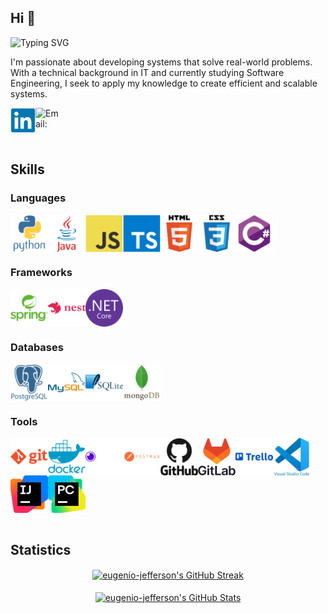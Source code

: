 ## Hi 👋

![Typing SVG](https://readme-typing-svg.demolab.com?letterSpacing=0.15rem&duration=4000&pause=2000&color=10B4F7&vCenter=true&width=435&height=40&lines=My+name+is+Eug%C3%AAnio+Jefferson;I'm+a+Software+Engineer)

I'm passionate about developing systems that solve real-world problems. With a technical background in IT and currently studying Software Engineering, I seek to apply my knowledge to create efficient and scalable systems.

<a href="https://www.linkedin.com/in/eugenio-jefferson/?locale=en_US">
<img alt="Linkedin: eugenio-jefferson" align="left" height="40" width="40" src="https://raw.githubusercontent.com/devicons/devicon/master/icons/linkedin/linkedin-original.svg">
</a>

<a href="mailto:eugeniojefferson@proton.me">
<img alt="Email: eugeniojefferson@proton.me" align="left" height="40" width="40" src="https://github.com/user-attachments/assets/d53c9867-3fa5-4783-a870-5e4978f53c0a">
</a>

<br clear="both">

<br>

## Skills

### Languages

<img alt="Python" align="left" height="60" width="60" src="https://raw.githubusercontent.com/devicons/devicon/master/icons/python/python-original-wordmark.svg">

<img alt="Java" align="left" height="60" width="60" src="https://raw.githubusercontent.com/devicons/devicon/master/icons/java/java-original-wordmark.svg">

<img alt="JavaScript" align="left" height="60" width="60" src="https://raw.githubusercontent.com/devicons/devicon/master/icons/javascript/javascript-original.svg">

<img alt="TypeScript" align="left" height="60" width="60" src="https://raw.githubusercontent.com/devicons/devicon/master/icons/typescript/typescript-original.svg">

<img alt="HTML 5" align="left" height="60" width="60" src="https://raw.githubusercontent.com/devicons/devicon/master/icons/html5/html5-original-wordmark.svg">

<a src="https://placehold.co/100x30/f03c15/f03c15.png">
</a>

<img alt="CSS 3" align="left" height="60" width="60" src="https://raw.githubusercontent.com/devicons/devicon/master/icons/css3/css3-original-wordmark.svg">

<img alt="C#" align="left" height="60" width="60" src="https://raw.githubusercontent.com/devicons/devicon/master/icons/csharp/csharp-original.svg">

<br clear="both">

### Frameworks

<img alt="Spring" align="left" height="60" width="60" src="https://raw.githubusercontent.com/devicons/devicon/master/icons/spring/spring-original-wordmark.svg">

<img alt="NestJS" align="left" height="60" width="60" src="https://raw.githubusercontent.com/devicons/devicon/master/icons/nestjs/nestjs-original-wordmark.svg">

<img alt="NestJS" align="left" height="60" width="60" src="https://raw.githubusercontent.com/devicons/devicon/master/icons/dotnetcore/dotnetcore-original.svg">

<br clear="both">


### Databases

<img alt="PostgreSQL" align="left" height="60" width="60" src="https://raw.githubusercontent.com/devicons/devicon/master/icons/postgresql/postgresql-plain-wordmark.svg">

<img alt="MySQL" align="left" height="60" width="60" src="https://raw.githubusercontent.com/devicons/devicon/master/icons/mysql/mysql-original-wordmark.svg">

<img alt="SQLite" align="left" height="60" width="60" src="https://raw.githubusercontent.com/devicons/devicon/master/icons/sqlite/sqlite-original-wordmark.svg">

<img alt="MongoDB" align="left" height="60" width="60" src="https://raw.githubusercontent.com/devicons/devicon/master/icons/mongodb/mongodb-original-wordmark.svg">


<br clear="both">


### Tools

<img alt="Git" align="left" height="60" width="60" src="https://raw.githubusercontent.com/devicons/devicon/master/icons/git/git-plain-wordmark.svg">

<img alt="Docker" align="left" height="60" width="60" src="https://raw.githubusercontent.com/devicons/devicon/master/icons/docker/docker-plain-wordmark.svg">

<img alt="Insomnia" align="left" height="60" width="60" src="https://raw.githubusercontent.com/devicons/devicon/master/icons/insomnia/insomnia-original-wordmark.svg">

<img alt="Postman" align="left" height="60" width="60" src="https://raw.githubusercontent.com/devicons/devicon/master/icons/postman/postman-original-wordmark.svg">

<img alt="GitHub" align="left" height="60" width="60" src="https://raw.githubusercontent.com/devicons/devicon/master/icons/github/github-original-wordmark.svg">

<img alt="GitLab" align="left" height="60" width="60" src="https://raw.githubusercontent.com/devicons/devicon/master/icons/gitlab/gitlab-original-wordmark.svg">

<img alt="Trello" align="left" height="60" width="60" src="https://raw.githubusercontent.com/devicons/devicon/master/icons/trello/trello-plain-wordmark.svg">

<img alt="Visual Studio Code" align="left" height="60" width="60" src="https://raw.githubusercontent.com/devicons/devicon/master/icons/vscode/vscode-original-wordmark.svg">

<img alt="IntelliJ" align="left" height="60" width="60" src="https://raw.githubusercontent.com/devicons/devicon/master/icons/intellij/intellij-original.svg">

<img alt="PyCharm" align="left" height="60" width="60" src="https://raw.githubusercontent.com/devicons/devicon/master/icons/pycharm/pycharm-original.svg">

<br clear="both">

<br>

## Statistics

<div align="center">
  <a href="https://github.com/eugenio-jefferson">
    <img src="https://streak-stats.demolab.com?user=eugenio-jefferson&theme=algolia&hide_border=true" alt="eugenio-jefferson's GitHub Streak" height="220" align="center"/>
  </a>

  <br>
  <br>
  
  <a href="https://github.com/eugenio-jefferson">
    <img src="https://github-readme-stats.vercel.app/api/top-langs/?username=eugenio-jefferson&theme=algolia&show_icons=true&hide_border=true&layout=pie" alt="eugenio-jefferson's GitHub Stats" height="350" align="center"/>
  </a>
</div>
